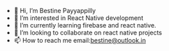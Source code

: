 - 👋 Hi, I’m Bestine Payyappilly
- 👀 I’m interested in React Native development
- 🌱 I’m currently learning firebase and react native.
- 🥸 I’m looking to collaborate on react native projects
- 📫 How to reach me email:bestine@outlook.in

<!---
Threadripper92/Threadripper92 is a ✨ special ✨ repository because its `README.md` (this file) appears on your GitHub profile.
You can click the Preview link to take a look at your changes.
--->
